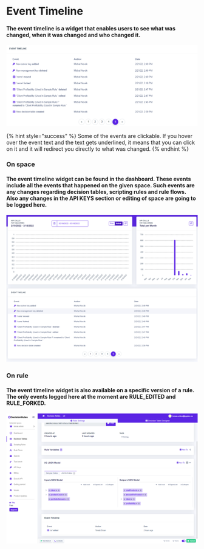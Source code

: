 # Event Timeline

#### The event timeline is a widget that enables users to see what was changed, when it was changed and who changed it.&#x20;

![](../../.gitbook/assets/event-timeline.png)

{% hint style="success" %}
Some of the events are clickable. If you hover over the event text and the text gets underlined, it means that you can click on it and it will redirect you directly to what was changed.
{% endhint %}

### On space

#### The event timeline widget can be found in the dashboard. These events include all the events that happened on the given space. Such events are any changes regarding decision tables, scripting rules and rule flows. Also any changes in the API KEYS section or editing of space are going to be logged here.

![](../../.gitbook/assets/timeline-space.png)

### On rule

#### The event timeline widget is also available on a specific version of a rule. The only events logged here at the moment are RULE\_EDITED and RULE\_FORKED.



![](../../.gitbook/assets/timeline-rule.png)
